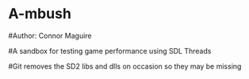 # A-mbush


#Author: Connor Maguire


#A sandbox for testing game performance using SDL Threads


#Git removes the SD2 libs and dlls on occasion so they may be missing